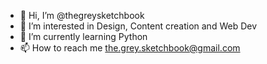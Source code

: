 - 👋 Hi, I’m @thegreysketchbook
- 👀 I’m interested in Design, Content creation and Web Dev
- 🌱 I’m currently learning Python
- 📫 How to reach me the.grey.sketchbook@gmail.com

<!---
thegreysketchbook/thegreysketchbook is a ✨ special ✨ repository because its `README.md` (this file) appears on your GitHub profile.
You can click the Preview link to take a look at your changes.
--->
